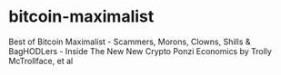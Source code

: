 # bitcoin-maximalist
Best of Bitcoin Maximalist - Scammers, Morons, Clowns, Shills &amp; BagHODLers - Inside The New New Crypto Ponzi Economics by Trolly McTrollface, et al
